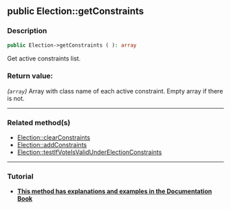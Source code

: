 ## public Election::getConstraints

### Description    

```php
public Election->getConstraints ( ): array
```

Get active constraints list.
    

### Return value:   

*(```array```)* Array with class name of each active constraint. Empty array if there is not.


---------------------------------------

### Related method(s)      

* [Election::clearConstraints](../Election%20Class/public%20Election--clearConstraints.md)    
* [Election::addConstraints](../Election%20Class/public%20Election--addConstraints.md)    
* [Election::testIfVoteIsValidUnderElectionConstraints](../Election%20Class/public%20Election--testIfVoteIsValidUnderElectionConstraints.md)    

---------------------------------------

### Tutorial

* **[This method has explanations and examples in the Documentation Book](https://condorcetphp.github.io/Documentation-Book/#/3.AsPhpLibrary/5.Votes/4.VoteConstraints)**    
